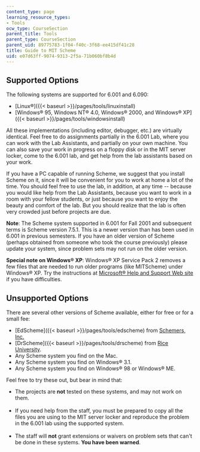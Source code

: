 ```yaml
---
content_type: page
learning_resource_types:
- Tools
ocw_type: CourseSection
parent_title: Tools
parent_type: CourseSection
parent_uid: 89775783-1f04-f40c-3f68-ee415df41c28
title: Guide to MIT Scheme
uid: e07d63ff-9074-9313-2f5a-71b060bf8b4d
---
```


Supported Options
-----------------

The following systems are supported for 6.001 and 6.090:

*   [Linux®]({{< baseurl >}}/pages/tools/linuxinstall)
*   [Windows® 95, Windows NT® 4.0, Windows® 2000, and Windows® XP]({{< baseurl >}}/pages/tools/windowsinstall)

All these implementations (including editor, debugger, etc.) are virtually identical. Feel free to do assignments partially in the 6.001 Lab, where you can work with the Lab Assistants, and partially on your own machine. You can also save your work in progress on a floppy disk or in the MIT server locker, come to the 6.001 lab, and get help from the lab assistants based on your work.

If you have a PC capable of running Scheme, we suggest that you install Scheme on it, since it will be convenient for you to work at home a lot of the time. You should feel free to use the lab, in addition, at any time -- because you would like help from the Lab Assistants, because you want to work in a room with your fellow students, or just because you want to enjoy the beauty and comfort of the lab. But you should realize that the lab is often very crowded just before projects are due.

**Note**: The Scheme system supported in 6.001 for Fall 2001 and subsequent terms is Scheme version 7.5.1. This is a newer version than has been used in 6.001 in previous semesters. If you have an older version of Scheme (perhaps obtained from someone who took the course previously) please update your system, since problem sets may not run on the older version.

**Special note on Windows® XP**: Windows® XP Service Pack 2 removes a few files that are needed to run older programs (like MITScheme) under Windows® XP. Try the instructions at [Microsoft® Help and Support Web site](http://support.microsoft.com/) if you have difficulties.

Unsupported Options
-------------------

There are several other versions of Scheme available, either for free or for a small fee:

*   [EdScheme]({{< baseurl >}}/pages/tools/edscheme) from [Schemers, Inc.](https://www.eimacs.com/schemers.htm)
*   [DrScheme]({{< baseurl >}}/pages/tools/drscheme) from [Rice University](http://www.rice.edu/).
*   Any Scheme system you find on the Mac.
*   Any Scheme system you find on Windows® 3.1.
*   Any Scheme system you find on Windows® 98 or Windows® ME.

Feel free to try these out, but bear in mind that:

*   The projects are **not** tested on these systems, and may not work on them.  
     
*   If you need help from the staff, you must be prepared to copy all the files you are using to the MIT server locker and reproduce the problem in the 6.001 lab using the supported system.  
     
*   The staff will **not** grant extensions or waivers on problem sets that can't be done in these systems. **You have been warned**.